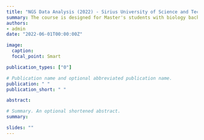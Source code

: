 ```yaml
---
title: "NGS Data Analysis (2022) - Sirius University of Science and Technology, Russia"
summary: The course is designed for Master's students with biology background. The goals of this course are to learn the essential programming skills for bioinformatics, understand NGS technology and algorithms, and use bioinformatics tools for analysis of sequencing data. 
authors:
- admin
date: "2022-06-01T00:00:00Z"

image:
  caption: 
  focal_point: Smart

publication_types: ["0"]

# Publication name and optional abbreviated publication name.
publication: " "
publication_short: " "

abstract:  

# Summary. An optional shortened abstract.
summary:  

slides: ""
---
```


 